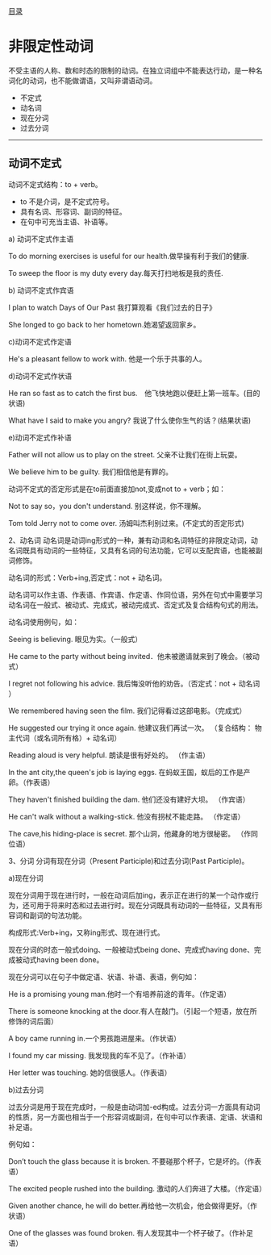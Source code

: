 [目录](../README.md)

# 非限定性动词
不受主语的人称、数和时态的限制的动词。在独立词组中不能表达行动，是一种名词化的动词，也不能做谓语，又叫非谓语动词。

* 不定式
* 动名词
* 现在分词
* 过去分词

---

## 动词不定式
动词不定式结构：to + verb。
* to 不是介词，是不定式符号。
* 具有名词、形容词、副词的特征。
* 在句中可充当主语、补语等。

a) 动词不定式作主语

To do morning exercises is useful for our health.做早操有利于我们的健康.

To sweep the floor is my duty every day.每天打扫地板是我的责任.

b) 动词不定式作宾语

I plan to watch Days of Our Past 我打算观看《我们过去的日子》

She longed to go back to her hometown.她渴望返回家乡。

c)动词不定式作定语

He's a pleasant fellow to work with. 他是一个乐于共事的人。

d)动词不定式作状语

He ran so fast as to catch the first bus.　他飞快地跑以便赶上第一班车。(目的状语)

What have I said to make you angry? 我说了什么使你生气的话？(结果状语)

e)动词不定式作补语

Father will not allow us to play on the street. 父亲不让我们在街上玩耍。

We believe him to be guilty. 我们相信他是有罪的。

动词不定式的否定形式是在to前面直接加not,变成not to + verb；如：

Not to say so，you don't understand. 别这样说，你不理解。

Tom told Jerry not to come over. 汤姆叫杰利别过来。(不定式的否定形式)

2、动名词
动名词是动词ing形式的一种，兼有动词和名词特征的非限定动词，动名词既具有动词的一些特征，又具有名词的句法功能，它可以支配宾语，也能被副词修饰。

动名词的形式：Verb+ing,否定式：not + 动名词。

动名词可以作主语、作表语、作宾语、作定语、作同位语，另外在句式中需要学习动名词在一般式、被动式、完成式，被动完成式、否定式及复合结构句式的用法。

动名词使用例句，如：

Seeing is believing. 眼见为实。（一般式）

He came to the party without being invited．他未被邀请就来到了晚会。（被动式）

I regret not following his advice. 我后悔没听他的劝告。（否定式：not + 动名词 ）

We remembered having seen the film. 我们记得看过这部电影。（完成式）

He suggested our trying it once again. 他建议我们再试一次。 （复合结构： 物主代词（或名词所有格）+ 动名词）

Reading aloud is very helpful. 朗读是很有好处的。 （作主语）

In the ant city,the queen's job is laying eggs. 在蚂蚁王国，蚁后的工作是产卵。（作表语）

They haven't finished building the dam. 他们还没有建好大坝。 （作宾语）

He can't walk without a walking-stick. 他没有拐杖不能走路。 （作定语）

The cave,his hiding-place is secret. 那个山洞，他藏身的地方很秘密。 （作同位语）

3、分词
分词有现在分词（Present Participle)和过去分词(Past Participle)。

a)现在分词

现在分词用于现在进行时，一般在动词后加ing，表示正在进行的某一个动作或行为，还可用于将来时态和过去进行时。现在分词既具有动词的一些特征，又具有形容词和副词的句法功能。

构成形式:Verb+ing，又称ing形式、现在进行式。

现在分词的时态一般式doing、一般被动式being done、完成式having done、完成被动式having been done。

现在分词可以在句子中做定语、状语、补语、表语，例句如：

He is a promising young man.他时一个有培养前途的青年。（作定语）

There is someone knocking at the door.有人在敲门。（引起一个短语，放在所修饰的词后面）

A boy came running in.一个男孩跑进屋来。（作状语）

I found my car missing. 我发现我的车不见了。（作补语）

Her letter was touching. 她的信很感人。（作表语）

b)过去分词

过去分词是用于现在完成时，一般是由动词加-ed构成。过去分词一方面具有动词的性质，另一方面也相当于一个形容词或副词，在句中可以作表语、定语、状语和补足语。

例句如：

Don’t touch the glass because it is broken. 不要碰那个杯子，它是坏的。（作表语）

The excited people rushed into the building. 激动的人们奔进了大楼。（作定语）

Given another chance, he will do better.再给他一次机会，他会做得更好。（作状语）

One of the glasses was found broken. 有人发现其中一个杯子破了。（作补足语）
